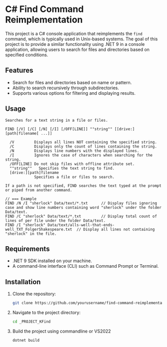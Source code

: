 # C# Find Command Reimplementation

This project is a C# console application that reimplements the `find` command, which is typically used in Unix-based systems. The goal of this project is to provide a similar functionality using .NET 9 in a console application, allowing users to search for files and directories based on specified conditions.

## Features

- Search for files and directories based on name or pattern.
- Ability to search recursively through subdirectories.
- Supports various options for filtering and displaying results.

## Usage

    Searches for a text string in a file or files.
    
    FIND [/V] [/C] [/N] [/I] [/OFF[LINE]] ""string"" [[drive:][path]filename[ ...]]
    
      /V         Displays all lines NOT containing the specified string.
      /C         Displays only the count of lines containing the string.
      /N         Displays line numbers with the displayed lines.
      /I         Ignores the case of characters when searching for the string.
      /OFF[LINE] Do not skip files with offline attribute set.
      ""string""   Specifies the text string to find.
      [drive:][path]filename
                 Specifies a file or files to search.
    
    If a path is not specified, FIND searches the text typed at the prompt
    or piped from another command.

    // === Example
    FIND /N /I "sherlock" Data/text/*.txt      // Display files ignoring case and show line numbers containing word "sherlock" under the folder Data/text.
    FIND /C "sherlock" Data/text/*.txt         // Display total count of lines of per file under the folder Data/text.
    FIND /I "sherlock" Data/text/alls-well-that-ends-well_TXT_FolgerShakespeare.txt  // Display all lines not containing "sherlock" in the file. 

## Requirements

- .NET 9 SDK installed on your machine.
- A command-line interface (CLI) such as Command Prompt or Terminal.

## Installation

1. Clone the repository:

   ```bash
   git clone https://github.com/yourusername/find-command-reimplementation.git

2. Navigate to the project directory:

   ```bash
   cd _PROJECT_KFind

3. Build the project using commandline or VS2022

   ```bash
   dotnet build
   

